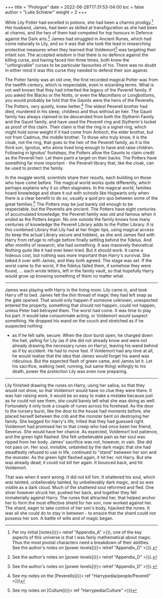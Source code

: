 +++
title = "Prologue"
date = 2022-06-28T17:31:53-04:00
toc = false
author = "Luke Schierer"
weight = 2
+++

While Lily Potter had excelled in potions, she had been a charms
prodigy.[^20210902-6]  Her husband, James, had been as skilled at
transfiguration as she had been at charms, and the two of them had competed
for top honours in Defence against the Dark arts.[^20210902-7]  James had
struggled in Ancient Runes, which had come naturally to Lily, and so it was that
she took the lead in researching protective measures when they learned that
Voldemort[^20210902-8] was targeting their infant son.  The accepted wisdom is
that there is no defence against the killing curse, and having faced *him* three
times, both knew the "unforgivable" curses to be particular favourites of his.
There was no doubt in either mind it was this curse they needed to defend their
son against.

The Potter family was an old one, the first recorded magical Potter was from
the twelfth century, which is respectable, even in wizarding terms.  What is
not well known that they had inherited the legacy of the Peverell family.
If you asked the Blacks or the Notts, or even the Macmillans or Longbottoms,
you would probably be told that the Gaunts were the heirs of the Peverells.
The Potters, very quietly, knew better.[^20210218-2] The eldest Peverell
brother had died, murdered in his sleep, childless and thus without an heir.
The Gaunt family has always claimed to be descended from both the Slytherin
Family and the Gaunt family, and have used the Peverell ring and Slytherin's
locket as proof of this claim.  Their claim is that the ring is a signet
ring, which might hold some weight if it had come from Antioch, the elder
brother, but not from Cadmus, the middle brother.  To those who truly know,
it is the cloak, not the ring, that goes to the heir of the Peverell family,
as it is the third son, Ignotus, who alone lived long enough to have and raise
children.  Following in Ignotus' footsteps, the Potters allow the Gaunts to
claim credit as the Peverell heir.  Let them paint a target on their backs.
The Potters have something far more important - the Peverell library that,
like the cloak, can be used to protect the family.

In the muggle world, scientists share their results, each building on
those who have come before.  The magical world works quite differently,
which perhaps explains why it so often stagnates.  In the magical world,
families hoard knowledge and share it out with schools like Hogwarts only
when there is a clear benefit to do so, usually a quid pro quo between
some of the great families.[^20210420-1] The Potters may be just barely old
enough to be respectable, but the Peverells are *ancient*.  The Potters have
eight centuries of accumulated knowledge; the Peverell family was old and famous
when it *ended* as the Potters *began*.  No one outside the family knows how
many centuries of knowledge the Peverell Library adds to the Potter Library.
It is this combined Library that Lily had at her finger tips, using magical
access (to keep the actual Library secure and hidden), as she and James fled
with Harry from refuge to refuge before finally settling behind the fidelus.
And after months of research, she had something.  It was massively theoretical.
Nothing *quite* like it had ever been tried.  But it *should* work. It
came a hideous cost, but nothing was more important than Harry's survival.
She talked it over with James, and they both agreed.  The stage was set.
If the worst came to the worst, if the fidelus failed them, if somehow
they were found, ... each wrote letters, left in the family vault, so that
hopefully Harry would grow up knowing something of them no matter what.

- - -

James was playing with Harry in the living room.  Lily came in, and took
Harry off to bed.  James felt the thin thread of magic they had left snap
as the gate opened.  That would only happen if someone unknown, unexpected
entered the property, something that should not happen, could not happen,
unless Peter had betrayed them.  The worst had come.  It was time to play his
part.  It would take consummate acting, or Voldemort would suspect something.
He dropped his wand on the couch and stretched as if he suspected nothing
- as if he felt safe, secure.  When the door burst open, he charged down
the hall, yelling for Lily (as if she did not already know and were not
already drawing the necessary runes on Harry), leaving his wand behind as
if by accident. He had to move fast.  If Voldemort had any time at all, he
would realise that the idea that James would forget his wand was ridiculous.
But the expected flash of green came, and James let it.  Let his sacrifice,
walking (well, running, but same thing) willingly to his death, power the
protection Lily was even now preparing.

- - -

Lily finished drawing the runes on Harry, using her saliva, so that they would
not show, so that Voldemort would have no clue they were there.  It was hair
raising work, it would be so easy to make a mistake because just as *he*
could not see them, *she* could barely tell what she was doing as well.
Fortunately it only took a couple of runes across his forehead.  As the door
to the nursery burst, like the door to the house had moments before, she
placed herself between the crib and the monster bent on destroying her family.
She begged for Harry's life, trilled that they had guessed right.  Voldemort had
promised her to that creep who had once been her friend, Severus.  She would
have her chance.  As expected, Voldemort lost patience, and the green light
flashed.  She felt unbelievable pain as her soul was ripped from her body.
James' sacrifice was not, however, in vain.  She did not pass on.  Her soul,
invisible, untainted by the dark magic that she had steadfastly refused to
use in life, continued to "stand" between her son and the monster.  As the
green light flashed again, it hit her, not Harry.  But she was already dead;
it could not kill her again.  It bounced back, and hit Voldemort.

That was when it went wrong.  It did not kill him.  It shattered his soul,
which *was* tainted, unbelievably tainted, by unbelievably dark magic,
and so *was* visible as a dark cloud.  Much of the shattered soul reformed
and fled.  One sliver however struck her, pushed her back, and together
they fell immaterially against Harry.  The runes that attracted her, that
helped anchor her to form the most effective shield for her son, now worked
against her.  The shard, eager to take control of her son's body, hijacked
the runes.  It was all she could do to stay in between - to ensure that the
shard could not possess her son.  A battle of wills and of magic began.

[^20210218-2]: See my notes on the [Peverells]({{< ref "Harrypedia/people/Peverell" >}})

[^20210420-1]: See my notes on [Culture]({{< ref "Harrypedia/Culture" >}})

[^20210902-8]: See the author's notes on [power levels]({{< relref "Appendix_D" >}}).

[^20210902-7]: See the author's notes on [power levels]({{< relref "Appendix_D" >}}).

[^20210902-6]: Per my initial [notes]({{< relref "Appendix_A" >}}), one of the key
    aspects of this universe is that I was fairly mathematical about magic.
    Thus the most pivotal characters need a breakdown of their abilities.
    See the author's notes on [power levels]({{< relref "Appendix_D" >}}).
